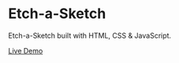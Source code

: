 # Etch-a-Sketch
Etch-a-Sketch built with HTML, CSS & JavaScript.

[Live Demo](https://mtrg6.github.io/etch-a-sketch/)
